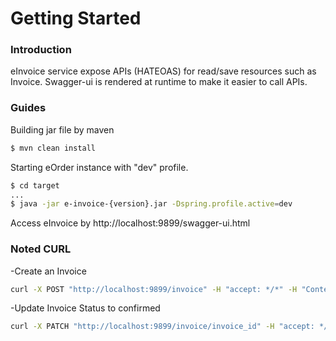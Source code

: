# Getting Started

### Introduction
eInvoice service expose APIs (HATEOAS) for read/save resources such as Invoice. Swagger-ui is rendered at runtime to make it easier to call APIs.


### Guides
Building jar file by maven
```sh
$ mvn clean install
```
Starting eOrder instance with "dev" profile.
```sh
$ cd target
...
$ java -jar e-invoice-{version}.jar -Dspring.profile.active=dev
```
Access eInvoice by http://localhost:9899/swagger-ui.html

### Noted CURL
-Create an Invoice
```sh
curl -X POST "http://localhost:9899/invoice" -H "accept: */*" -H "Content-Type: application/json" -d "{ \"customerName\": \"George Bane\", \"orderId\": \"order_id\", \"status\": \"init\", \"totalAmount\": 700}"
```
-Update Invoice Status to confirmed
```sh
curl -X PATCH "http://localhost:9899/invoice/invoice_id" -H "accept: */*" -H "Content-Type: application/json" -d "{ \"status\": \"confirmed\"}"
```